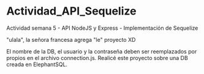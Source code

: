 # Actividad_API_Sequelize
Actividad semana 5 - API NodeJS y Express - Implementación de Sequelize

"ulala", la señora francesa agrega "le" proyecto XD

El nombre de la DB, el usuario y la contraseña deben ser reemplazados por propios en el archivo connection.js. 
Realicé este proyecto sobre una DB creada en ElephantSQL.
